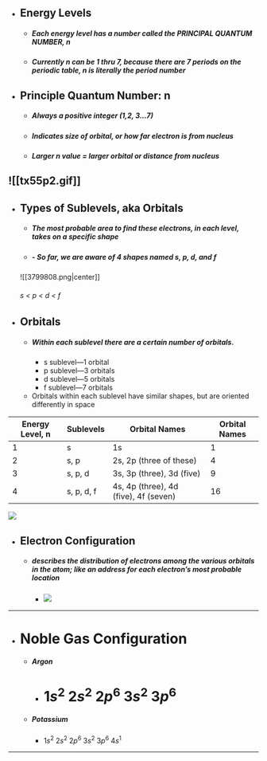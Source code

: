 - ## **Energy Levels**
	- ##### Each energy level has a number called the PRINCIPAL QUANTUM NUMBER, n
	- ##### Currently n can be 1 thru 7, because there are 7 periods on the periodic table, n is literally the period number

- ## **Principle Quantum Number: n**
	- ##### Always a positive integer (1,2, 3…7)
	- ##### Indicates size of orbital, or how far electron is from nucleus
	- ##### Larger n value = larger orbital or distance from nucleus
![[tx55p2.gif]]
----
- ## **Types of Sublevels, aka Orbitals**
	- ##### The most probable area to find these electrons, in each level, takes on a specific shape
	- ##### - So far, we are aware of 4 shapes named s, p, d, and f
	![[3799808.png|center]]
	###### s < p < d < f

- ## **Orbitals**
	- ##### Within each sublevel there are a certain number of orbitals.
		 - s sublevel—1 orbital
		 - p sublevel—3 orbitals
		 - d sublevel—5 orbitals
		 - f sublevel—7 orbitals
	- Orbitals within each sublevel have similar shapes, but are oriented differently in space

| Energy Level, n | Sublevels  | Orbital Names                         | Orbital Names |
| --------------- | ---------- | ------------------------------------- | ------------- |
| 1               | s          | 1s                                    | 1             |
| 2               | s, p       | 2s, 2p (three of these)               | 4             |
| 3               | s, p, d    | 3s, 3p (three), 3d (five)             | 9             |
| 4               | s, p, d, f | 4s, 4p (three), 4d (five), 4f (seven) | 16            |
![](https://lh7-rt.googleusercontent.com/slidesz/AGV_vUdRh2XcJES7lw2MsfK2qQFv10wk45NaLHLpth5sepc1trfVYso0xvk-Jy3zBL7UG0lp9WdKCg04MFeR9LLjqXOuTP_zDjef2M2Qau2grFIqdZLs8zWBksoYT2M0bHogOzulTd3Wxp8s_SCu3izxZPZHW7FkIT8=s2048?key=Yhzq53WmW2dBIO8Sd5BZwg)

- ## **Electron Configuration**
	- ##### describes the distribution of electrons among the various orbitals in the atom; like an address for each electron’s most probable location
		- ![](https://lh7-rt.googleusercontent.com/slidesz/AGV_vUchtOdhZT085KlM8TMuuNzv0Viye58uFhCrosQgZ-LgVRnS3zBDe0QMfh4KJgqeI0oLIFeJ6wRpkbtuBLeSBxziQTTwrxB5Qh0aPqiz00G-CD4u2iXLTv34k2lb1l5njoEN1YcFxo5N-pIpyI9qiliwIruetdW3=s2048?key=Yhzq53WmW2dBIO8Sd5BZwg)
	

-----

- # **Noble Gas Configuration**
	- ##### Argon
		- # $1s^2$ $2s^2$ $2p^6$ $3s^2$ $3p^6$ 
	- ##### Potassium
		- $1s^2$ $2s^2$ $2p^6$ $3s^2$ $3p^6$ $4s^1$
-----